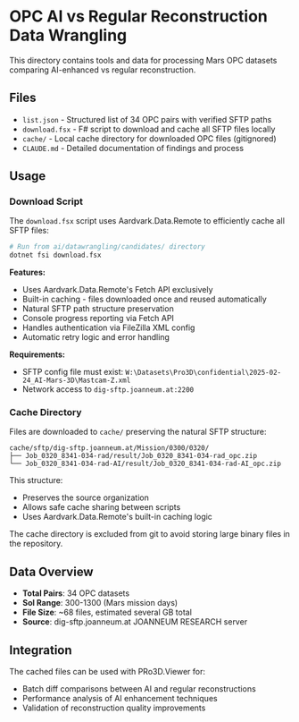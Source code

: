 # OPC AI vs Regular Reconstruction Data Wrangling

This directory contains tools and data for processing Mars OPC datasets comparing AI-enhanced vs regular reconstruction.

## Files

- `list.json` - Structured list of 34 OPC pairs with verified SFTP paths
- `download.fsx` - F# script to download and cache all SFTP files locally
- `cache/` - Local cache directory for downloaded OPC files (gitignored)
- `CLAUDE.md` - Detailed documentation of findings and process

## Usage

### Download Script

The `download.fsx` script uses Aardvark.Data.Remote to efficiently cache all SFTP files:

```bash
# Run from ai/datawrangling/candidates/ directory
dotnet fsi download.fsx
```

**Features:**
- Uses Aardvark.Data.Remote's Fetch API exclusively
- Built-in caching - files downloaded once and reused automatically
- Natural SFTP path structure preservation  
- Console progress reporting via Fetch API
- Handles authentication via FileZilla XML config
- Automatic retry logic and error handling

**Requirements:**
- SFTP config file must exist: `W:\Datasets\Pro3D\confidential\2025-02-24_AI-Mars-3D\Mastcam-Z.xml`
- Network access to `dig-sftp.joanneum.at:2200`

### Cache Directory

Files are downloaded to `cache/` preserving the natural SFTP structure:
```
cache/sftp/dig-sftp.joanneum.at/Mission/0300/0320/
├── Job_0320_8341-034-rad/result/Job_0320_8341-034-rad_opc.zip
└── Job_0320_8341-034-rad-AI/result/Job_0320_8341-034-rad-AI_opc.zip
```

This structure:
- Preserves the source organization
- Allows safe cache sharing between scripts
- Uses Aardvark.Data.Remote's built-in caching logic

The cache directory is excluded from git to avoid storing large binary files in the repository.

## Data Overview

- **Total Pairs**: 34 OPC datasets
- **Sol Range**: 300-1300 (Mars mission days)
- **File Size**: ~68 files, estimated several GB total
- **Source**: dig-sftp.joanneum.at JOANNEUM RESEARCH server

## Integration

The cached files can be used with PRo3D.Viewer for:
- Batch diff comparisons between AI and regular reconstructions
- Performance analysis of AI enhancement techniques
- Validation of reconstruction quality improvements